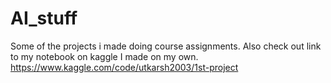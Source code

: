 # AI_stuff
Some of the projects i made doing course assignments.
Also check out link to my notebook on kaggle I made on my own.
https://www.kaggle.com/code/utkarsh2003/1st-project
